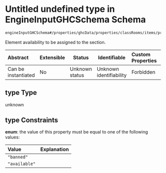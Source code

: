# Untitled undefined type in EngineInputGHCSchema Schema

```txt
engineInputGHCSchema#/properties/ghcData/properties/classRooms/items/properties/frameTemplate/items/properties/type
```

Element availability to be assigned to the section.


| Abstract            | Extensible | Status         | Identifiable            | Custom Properties | Additional Properties | Access Restrictions | Defined In                                                         |
| :------------------ | ---------- | -------------- | ----------------------- | :---------------- | --------------------- | ------------------- | ------------------------------------------------------------------ |
| Can be instantiated | No         | Unknown status | Unknown identifiability | Forbidden         | Allowed               | none                | [ghc.schema.json\*](../out/ghc.schema.json "open original schema") |

## type Type

unknown

## type Constraints

**enum**: the value of this property must be equal to one of the following values:

| Value         | Explanation |
| :------------ | ----------- |
| `"banned"`    |             |
| `"available"` |             |
